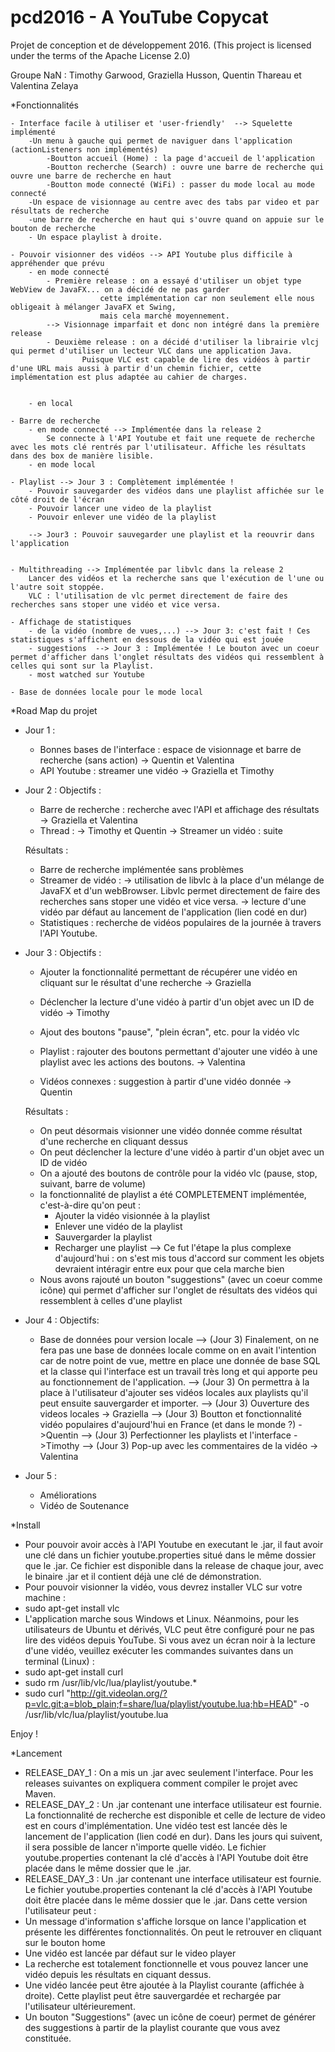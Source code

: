 # pcd2016 - A YouTube Copycat
Projet de conception et de développement 2016.
(This project is licensed under the terms of the Apache License 2.0)

Groupe NaN : Timothy Garwood, Graziella Husson, Quentin Thareau et Valentina Zelaya

*Fonctionnalités 

	- Interface facile à utiliser et 'user-friendly'  --> Squelette implémenté
		-Un menu à gauche qui permet de naviguer dans l'application (actionListeners non implémentés)
			-Boutton accueil (Home) : la page d'accueil de l'application 
			-Boutton recherche (Search) : ouvre une barre de recherche qui ouvre une barre de recherche en haut
			-Boutton mode connecté (WiFi) : passer du mode local au mode connecté
		-Un espace de visionnage au centre avec des tabs par video et par résultats de recherche
		-une barre de recherche en haut qui s'ouvre quand on appuie sur le bouton de recherche
		- Un espace playlist à droite.

	- Pouvoir visionner des vidéos --> API Youtube plus difficile à appréhender que prévu
	 	- en mode connecté 
			- Première release : on a essayé d'utiliser un objet type WebView de JavaFX... on a décidé de ne pas garder 
						cette implémentation car non seulement elle nous obligeait à mélanger JavaFX et Swing,
						mais cela marché moyennement.
			--> Visionnage imparfait et donc non intégré dans la première release
			- Deuxième release : on a décidé d'utiliser la librairie vlcj qui permet d'utiliser un lecteur VLC dans une application Java.
					Puisque VLC est capable de lire des vidéos à partir d'une URL mais aussi à partir d'un chemin fichier, cette implémentation est plus adaptée au cahier de charges.

		
	 	- en local

	- Barre de recherche
	 	- en mode connecté --> Implémentée dans la release 2 
			Se connecte à l'API Youtube et fait une requete de recherche avec les mots clé rentrés par l'utilisateur. Affiche les résultats dans des box de manière lisible.
	 	- en mode local
	
	- Playlist --> Jour 3 : Complètement implémentée !
		- Pouvoir sauvegarder des vidéos dans une playlist affichée sur le côté droit de l'écran 
		- Pouvoir lancer une video de la playlist
		- Pouvoir enlever une vidéo de la playlist

		--> Jour3 : Pouvoir sauvegarder une playlist et la reouvrir dans l'application 

	
	- Multithreading --> Implémentée par libvlc dans la release 2
		Lancer des vidéos et la recherche sans que l'exécution de l'une ou l'autre soit stoppée.
		VLC : l'utilisation de vlc permet directement de faire des recherches sans stoper une vidéo et vice versa.

	- Affichage de statistiques
		- de la vidéo (nombre de vues,...) --> Jour 3: c'est fait ! Ces statistiques s'affichent en dessous de la vidéo qui est jouée
		- suggestions  --> Jour 3 : Implémentée ! Le bouton avec un coeur permet d'afficher dans l'onglet résultats des vidéos qui ressemblent à celles qui sont sur la Playlist.
		- most watched sur Youtube 

	- Base de données locale pour le mode local




*Road Map du projet 

 - Jour 1 :
	- Bonnes bases de l'interface : espace de visionnage et barre de recherche (sans action)
		-> Quentin et Valentina
	- API Youtube : streamer une vidéo
		-> Graziella et Timothy

 - Jour 2 :
 	Objectifs : 
	- Barre de recherche : recherche avec l'API et affichage des résultats	
		-> Graziella et Valentina
	- Thread :
		-> Timothy et Quentin
	-> Streamer un vidéo : suite
	
	Résultats :
	- Barre de recherche implémentée sans problèmes
	- Streamer de vidéo : 
	-> utilisation de libvlc à la place d'un mélange de JavaFX et d'un webBrowser. Libvlc permet directement de faire des recherches sans stoper une vidéo et vice versa.
	-> lecture d'une vidéo par défaut au lancement de l'application (lien codé en dur)
	- Statistiques : recherche de vidéos populaires de la journée à travers l'API Youtube. 
	
 - Jour 3 : 
 	Objectifs :
	- Ajouter la fonctionnalité permettant de récupérer une vidéo en cliquant sur le résultat d'une recherche
		-> Graziella
	- Déclencher la lecture d'une vidéo à partir d'un objet avec un ID de vidéo
		-> Timothy
	- Ajout des boutons "pause", "plein écran", etc. pour la vidéo vlc
	
	- Playlist : rajouter des boutons permettant d'ajouter une vidéo à une playlist avec les actions des boutons.
		-> Valentina
	- Vidéos connexes : suggestion à partir d'une vidéo donnée
		-> Quentin
		
	Résultats :

	- On peut désormais visionner une vidéo donnée comme résultat d'une recherche en cliquant dessus
	- On peut déclencher la lecture d'une vidéo à partir d'un objet avec un ID de vidéo
	- On a ajouté des boutons de contrôle pour la vidéo vlc (pause, stop, suivant, barre de volume)
	- la fonctionnalité de playlist a été COMPLETEMENT implémentée, c'est-à-dire qu'on peut :
		- Ajouter la vidéo visionnée à la playlist
		- Enlever une vidéo de la playlist
		- Sauvergarder la playlist
		- Recharger une playlist
	--> Ce fut l'étape la plus complexe d'aujourd'hui : on s'est mis tous d'accord sur comment les objets devraient intéragir entre eux pour que cela marche bien 
	- Nous avons rajouté un bouton "suggestions" (avec un coeur comme icône) qui permet d'afficher sur l'onglet de résultats des vidéos qui ressemblent à celles d'une playlist



 - Jour 4 :
	Objectifs:
	- Base de données pour version locale 
	--> (Jour 3) Finalement, on ne fera pas une base de données locale comme on en avait l'intention car de notre point de vue, mettre en place une donnée de base SQL et la classe qui l'interface est un travail très long et qui apporte peu au fonctionnement de l'application.
	--> (Jour 3) On permettra à la place à l'utilisateur d'ajouter ses vidéos locales aux playlists qu'il peut ensuite sauvergarder et importer.
	--> (Jour 3) Ouverture des videos locales
		-> Graziella
	--> (Jour 3) Boutton et fonctionnalité vidéo populaires d'aujourd'hui en France (et dans le monde ?)
		->Quentin
	--> (Jour 3) Perfectionner les playlists et l'interface
		->Timothy 
	--> (Jour 3) Pop-up avec les commentaires de la vidéo
		-> Valentina

 - Jour 5 : 
	- Améliorations
	- Vidéo de Soutenance


*Install

 - Pour pouvoir avoir accès à l'API Youtube en executant le .jar, il faut avoir une clé dans un fichier youtube.properties situé dans le même dossier que le .jar. Ce fichier est disponible dans la release de chaque jour, avec le binaire .jar et il contient déjà une clé de démonstration.
 - Pour pouvoir visionner la vidéo, vous devrez installer VLC sur votre machine :
  - sudo apt-get install vlc 
 - L'application marche sous Windows et Linux. Néanmoins, pour les utilisateurs de Ubuntu et dérivés, VLC peut être configuré pour ne pas lire des vidéos depuis YouTube. Si vous avez un écran noir à la lecture d'une vidéo, veuillez exécuter les commandes suivantes dans un terminal (Linux) : 
  - sudo apt-get install curl
  - sudo rm /usr/lib/vlc/lua/playlist/youtube.*
  - sudo curl "http://git.videolan.org/?p=vlc.git;a=blob_plain;f=share/lua/playlist/youtube.lua;hb=HEAD" -o /usr/lib/vlc/lua/playlist/youtube.lua

Enjoy ! 

*Lancement

 - RELEASE_DAY_1 : On a mis un .jar avec seulement l'interface. Pour les releases suivantes on expliquera comment compiler le projet avec Maven.
 - RELEASE_DAY_2 : Un .jar contenant une interface utilisateur est fournie. La fonctionnalité de recherche est disponible et celle de lecture de video est en cours d'implémentation. Une vidéo test est lancée dès le lancement de l'application (lien codé en dur). Dans les jours qui suivent, il sera possible de lancer n'importe quelle vidéo. Le fichier youtube.properties contenant la clé d'accès à l'API Youtube doit être placée dans le même dossier que le .jar.
 - RELEASE_DAY_3 : Un .jar contenant une interface utilisateur est fournie. Le fichier youtube.properties contenant la clé d'accès à l'API Youtube doit être placée dans le même dossier que le .jar. Dans cette version l'utilisateur peut :
  - Un message d'information s'affiche lorsque on lance l'application et présente les différentes fonctionnalités. On peut le retrouver en cliquant sur le bouton home
  - Une vidéo est lancée par défaut sur le video player
  - La recherche est totalement fonctionnelle et vous pouvez lancer une vidéo depuis les résultats en ciquant dessus.
  - Une vidéo lancée peut être ajoutée à la Playlist courante (affichée à droite). Cette playlist peut être sauvergardée et rechargée par l'utilisateur ultérieurement. 
  - Un bouton "Suggestions" (avec un icône de coeur) permet de générer des suggestions à partir de la playlist courante que vous avez constituée.





